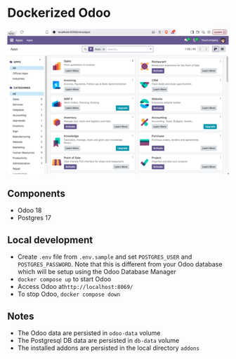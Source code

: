 # Dockerized Odoo

![Odoo Logo](odoo.png)


## Components
- Odoo 18
- Postgres 17


## Local development
- Create `.env` file from `.env.sample` and set `POSTGRES_USER` and `POSTGRES_PASSWORD`. Note that this is different from your Odoo database which will be setup using the Odoo Database Manager
- `docker compose up` to start Odoo
- Access Odoo at`http://localhost:8069/`
- To stop Odoo, `docker compose down`

## Notes
- The Odoo data are persisted in `odoo-data` volume
- The Postgresql DB data are persisted in `db-data` volume
- The installed addons are persisted in the local directory `addons`
